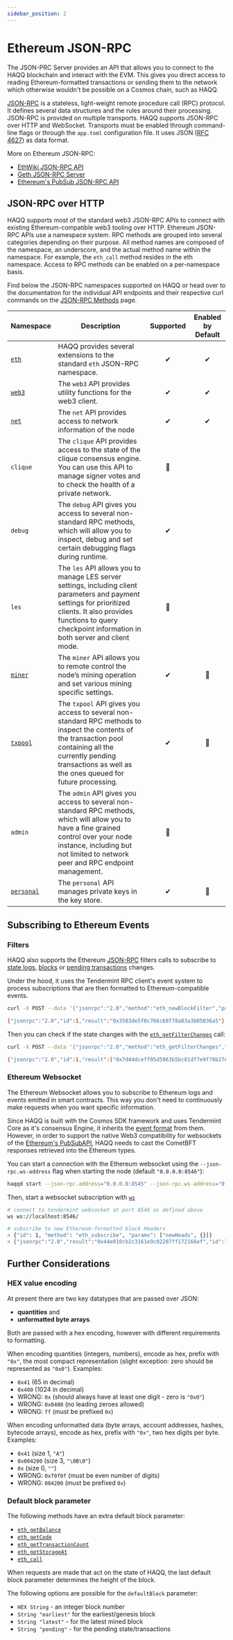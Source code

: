 ```yaml
---
sidebar_position: 2
---
```


# Ethereum JSON-RPC

The JSON-PRC Server provides an API that allows you to connect to the HAQQ blockchain and interact with the EVM. This
gives you direct access to reading Ethereum-formatted transactions or sending them to the network which otherwise
wouldn't be possible on a Cosmos chain, such as HAQQ.

[JSON-RPC](http://www.jsonrpc.org/specification) is a stateless, light-weight remote procedure call (RPC) protocol. It
defines several data structures and the rules around their processing. JSON-RPC is provided on multiple transports.
HAQQ supports JSON-RPC over HTTP and WebSocket. Transports must be enabled through command-line flags or through the
`app.toml` configuration file. It uses JSON ([RFC 4627](https://www.ietf.org/rfc/rfc4627.txt)) as data format.

More on Ethereum JSON-RPC:

- [EthWiki JSON-RPC API](https://eth.wiki/json-rpc/API)
- [Geth JSON-RPC Server](https://geth.ethereum.org/docs/interacting-with-geth/rpc)
- [Ethereum's PubSub JSON-RPC API](https://geth.ethereum.org/docs/interacting-with-geth/rpc/pubsub)

## JSON-RPC over HTTP

HAQQ supports most of the standard web3 JSON-RPC APIs to connect with existing Ethereum-compatible web3 tooling over
HTTP. Ethereum JSON-RPC APIs use a namespace system. RPC methods are grouped into several categories depending on
their purpose. All method names are composed of the namespace, an underscore, and the actual method name within
the namespace. For example, the `eth_call` method resides in the eth namespace. Access to RPC methods can be enabled
on a per-namespace basis.

Find below the JSON-RPC namespaces supported on HAQQ or head over to the documentation for the individual API endpoints
and their respective curl commands on the [JSON-RPC Methods](./methods.md) page.

| Namespace                                   | Description                                                                                                                                                                                                                  | Supported | Enabled by Default |
| ------------------------------------------- | ---------------------------------------------------------------------------------------------------------------------------------------------------------------------------------------------------------------------------- | :-------: | :----------------: |
| [`eth`](./methods.md#eth-methods)           | HAQQ provides several extensions to the standard `eth` JSON-RPC namespace.                                                                                                                                                   |    ✔     |         ✔         |
| [`web3`](./methods.md#web3-methods)         | The `web3` API provides utility functions for the web3 client.                                                                                                                                                               |    ✔     |         ✔         |
| [`net`](./methods.md#net-methods)           | The `net` API provides access to network information of the node                                                                                                                                                             |    ✔     |         ✔         |
| `clique`                                    | The `clique` API provides access to the state of the clique consensus engine. You can use this API to manage signer votes and to check the health of a private network.                                                      |    🚫     |                    |
| `debug`                                     | The `debug` API gives you access to several non-standard RPC methods, which will allow you to inspect, debug and set certain debugging flags during runtime.                                                                 |    ✔     |                    |
| `les`                                       | The `les` API allows you to manage LES server settings, including client parameters and payment settings for prioritized clients. It also provides functions to query checkpoint information in both server and client mode. |    🚫     |                    |
| [`miner`](./methods.md#miner-methods)       | The `miner` API allows you to remote control the node’s mining operation and set various mining specific settings.                                                                                                           |    ✔     |         🚫         |
| [`txpool`](./methods.md#txpool-methods)     | The `txpool` API gives you access to several non-standard RPC methods to inspect the contents of the transaction pool containing all the currently pending transactions as well as the ones queued for future processing.    |    ✔     |         🚫         |
| `admin`                                     | The `admin` API gives you access to several non-standard RPC methods, which will allow you to have a fine grained control over your node instance, including but not limited to network peer and RPC endpoint management.    |    🚫     |                    |
| [`personal`](./methods.md#personal-methods) | The `personal` API manages private keys in the key store.                                                                                                                                                                    |    ✔     |         🚫         |

## Subscribing to Ethereum Events

### Filters

HAQQ also supports the Ethereum [JSON-RPC](./methods.md) filters calls to
subscribe to [state logs](https://eth.wiki/json-rpc/API#eth_newfilter),
[blocks](https://eth.wiki/json-rpc/API#eth_newblockfilter) or [pending transactions](https://eth.wiki/json-rpc/API#eth_newpendingtransactionfilter) changes.

Under the hood, it uses the Tendermint RPC client's event system to process subscriptions that are
then formatted to Ethereum-compatible events.

```bash
curl -X POST --data '{"jsonrpc":"2.0","method":"eth_newBlockFilter","params":[],"id":1}' -H "Content-Type: application/json" http://localhost:8545

{"jsonrpc":"2.0","id":1,"result":"0x3503de5f0c766c68f78a03a3b05036a5"}
```

Then you can check if the state changes with the [`eth_getFilterChanges`](https://eth.wiki/json-rpc/API#eth_getfilterchanges) call:

```bash
curl -X POST --data '{"jsonrpc":"2.0","method":"eth_getFilterChanges","params":["0x3503de5f0c766c68f78a03a3b05036a5"],"id":1}' -H "Content-Type: application/json" http://localhost:8545

{"jsonrpc":"2.0","id":1,"result":["0x7d44dceff05d5963b5bc81df7e9f79b27e777b0a03a6feca09f3447b99c6fa71","0x3961e4050c27ce0145d375255b3cb829a5b4e795ac475c05a219b3733723d376","0xd7a497f95167d63e6feca70f344d9f6e843d097b62729b8f43bdcd5febf142ab","0x55d80a4ba6ef54f2a8c0b99589d017b810ed13a1fda6a111e1b87725bc8ceb0e","0x9e8b92c17280dd05f2562af6eea3285181c562ebf41fc758527d4c30364bcbc4","0x7353a4b9d6b35c9eafeccaf9722dd293c46ae2ffd4093b2367165c3620a0c7c9","0x026d91bda61c8789c59632c349b38fd7e7557e6b598b94879654a644cfa75f30","0x73e3245d4ddc3bba48fa67633f9993c6e11728a36401fa1206437f8be94ef1d3"]}
```

### Ethereum Websocket

The Ethereum Websocket allows you to subscribe to Ethereum logs and events emitted in smart contracts. This way you
don't need to continuously make requests when you want specific information.

Since HAQQ is built with the Cosmos SDK framework and uses Tendermint Core as it's consensus Engine, it inherits the
[event format](../tendermint.md#subscribing-to-events-via-websocket) from them. However, in order to support the
native Web3 compatibility for websockets of the [Ethereum's PubSubAPI](https://geth.ethereum.org/docs/interacting-with-geth/rpc/pubsub),
HAQQ needs to cast the CometBFT responses retrieved into the Ethereum types.

You can start a connection with the Ethereum websocket using the `--json-rpc.ws-address` flag when starting
the node (default `"0.0.0.0:8546"`):

```bash
haqqd start --json-rpc.address="0.0.0.0:8545" --json-rpc.ws-address="0.0.0.0:8546" --json-rpc.api="eth,web3,net,txpool,debug" --json-rpc.enable
```

Then, start a websocket subscription with [`ws`](https://github.com/hashrocket/ws)

```bash
# connect to tendermint websocket at port 8546 as defined above
ws ws://localhost:8546/

# subscribe to new Ethereum-formatted block Headers
> {"id": 1, "method": "eth_subscribe", "params": ["newHeads", {}]}
< {"jsonrpc":"2.0","result":"0x44e010cb2c3161e9c02207ff172166ef","id":1}
```

## Further Considerations

### HEX value encoding

At present there are two key datatypes that are passed over JSON:

- **quantities** and
- **unformatted byte arrays**.

Both are passed with a hex encoding, however with different requirements to formatting.

When encoding quantities (integers, numbers), encode as hex, prefix with `"0x"`, the most compact representation (slight
exception: zero should be represented as `"0x0"`). Examples:

- `0x41` (65 in decimal)
- `0x400` (1024 in decimal)
- WRONG: `0x` (should always have at least one digit - zero is `"0x0"`)
- WRONG: `0x0400` (no leading zeroes allowed)
- WRONG: `ff` (must be prefixed `0x`)

When encoding unformatted data (byte arrays, account addresses, hashes, bytecode arrays), encode as hex, prefix with `"0x"`,
two hex digits per byte. Examples:

- `0x41` (size 1, `"A"`)
- `0x004200` (size 3, `"\0B\0"`)
- `0x` (size 0, `""`)
- WRONG: `0xf0f0f` (must be even number of digits)
- WRONG: `004200` (must be prefixed `0x`)

### Default block parameter

The following methods have an extra default block parameter:

- [`eth_getBalance`](./methods.md#eth_getbalance)
- [`eth_getCode`](./methods.md#eth_getcode)
- [`eth_getTransactionCount`](./methods.md#eth_gettransactioncount)
- [`eth_getStorageAt`](./methods.md#eth_getstorageat)
- [`eth_call`](./methods.md#eth_call)

When requests are made that act on the state of HAQQ, the last default block parameter determines the height of the block.

The following options are possible for the `defaultBlock` parameter:

- `HEX String` - an integer block number
- `String "earliest"` for the earliest/genesis block
- `String "latest"` - for the latest mined block
- `String "pending"` - for the pending state/transactions
